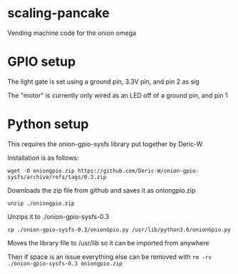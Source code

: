 # scaling-pancake
Vending machine code for the onion omega

# GPIO setup

The light gate is set using a ground pin, 3.3V pin, and pin 2 as sig

The "motor" is currently only wired as an LED off of a ground pin, and pin 1

# Python setup

This requires the onion-gpio-sysfs library put together by Deric-W

Installation is as follows:

`wget -O oniongpio.zip https://github.com/Deric-W/onion-gpio-sysfs/archive/refs/tags/0.3.zip`

Downloads the zip file from github and saves it as oniongpio.zip

`unzip ./oniongpio.zip`

Unzips it to ./onion-gpio-sysfs-0.3

`cp ./onion-gpio-sysfs-0.3/onionGpio.py /usr/lib/python3.6/onionGpio.py`

Moves the library file to /usr/lib so it can be imported from anywhere

Then if space is an issue everything else can be removed with
`rm -rv ./onion-gpio-sysfs-0.3 oniongpio.zip`
